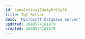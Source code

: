```yaml
---
id: cwnw1etsssj53n4yhr92g7k
title: Sql Server
desc: 'Microsoft Database Server'
updated: 1648574161979
created: 1648574161979
---
```


